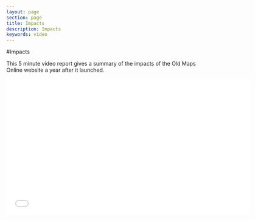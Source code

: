 ```yaml
---
layout: page
section: page
title: Impacts
description: Impacts
keywords: video
---
```


#Impacts

This 5 minute video report gives a summary of the impacts of the Old Maps Online website a year after it launched.

<iframe title="YouTube video player" class="youtube-player" type="text/html" src="//www.youtube.com/embed/FNcneEPIG6c?rel=0&amp;wmode=opaque" frameborder="0" allowfullscreen="true" width="640" height="360"></iframe>
